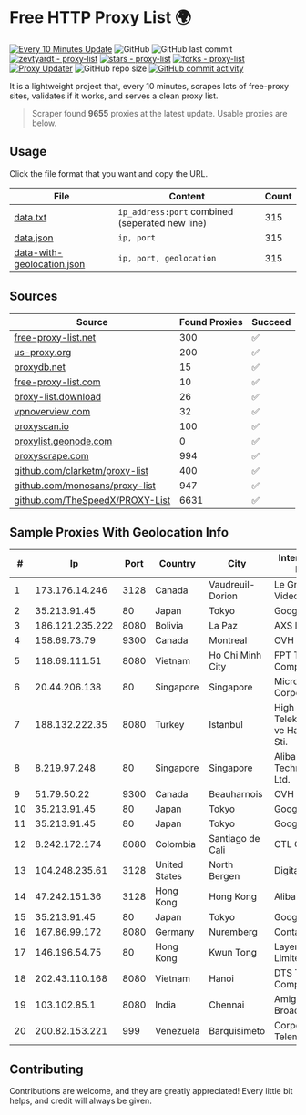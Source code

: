 
# Free HTTP Proxy List 🌍

[![Every 10 Minutes Update](https://github.com/mertguvencli/http-proxy-list/actions/workflows/main.yml/badge.svg?branch=main)](https://github.com/mertguvencli/http-proxy-list/actions/workflows/main.yml)
![GitHub](https://img.shields.io/github/license/mertguvencli/http-proxy-list)
![GitHub last commit](https://img.shields.io/github/last-commit/mertguvencli/http-proxy-list)
[![zevtyardt - proxy-list](https://img.shields.io/static/v1?label=zevtyardt&message=proxy-list&color=blue&logo=github)](https://github.com/zevtyardt/proxy-list "Go to GitHub repo")
[![stars - proxy-list](https://img.shields.io/github/stars/zevtyardt/proxy-list?style=social)](https://github.com/zevtyardt/proxy-list)
[![forks - proxy-list](https://img.shields.io/github/forks/zevtyardt/proxy-list?style=social)](https://github.com/zevtyardt/proxy-list)
[![Proxy Updater](https://github.com/zevtyardt/proxy-list/workflows/Proxy%20Updater/badge.svg)](https://github.com/zevtyardt/proxy-list/actions?query=workflow:"Proxy+Updater")
![GitHub repo size](https://img.shields.io/github/repo-size/zevtyardt/proxy-list)
[![GitHub commit activity](https://img.shields.io/github/commit-activity/m/zevtyardt/proxy-list?logo=commits)](https://github.com/zevtyardt/proxy-list/commits/main)

It is a lightweight project that, every 10 minutes, scrapes lots of free-proxy sites, validates if it works, and serves a clean proxy list.

> Scraper found **9655** proxies at the latest update. Usable proxies are below.

## Usage

Click the file format that you want and copy the URL.

|File|Content|Count|
|----|-------|-----|
|[data.txt](https://raw.githubusercontent.com/mertguvencli/http-proxy-list/main/proxy-list/data.txt)|`ip_address:port` combined (seperated new line)|315|
|[data.json](https://raw.githubusercontent.com/mertguvencli/http-proxy-list/main/proxy-list/data.json)|`ip, port`|315|
|[data-with-geolocation.json](https://raw.githubusercontent.com/mertguvencli/http-proxy-list/main/proxy-list/data-with-geolocation.json)|`ip, port, geolocation`|315|

## Sources

|Source|Found Proxies|Succeed|
|------|-------------|-------|
|[free-proxy-list.net](https://free-proxy-list.net)|300|✅|
|[us-proxy.org](https://www.us-proxy.org)|200|✅|
|[proxydb.net](http://proxydb.net)|15|✅|
|[free-proxy-list.com](https://free-proxy-list.com/?page=&port=&type%5B%5D=http&type%5B%5D=https&up_time=0&search=Search)|10|✅|
|[proxy-list.download](https://www.proxy-list.download/HTTP)|26|✅|
|[vpnoverview.com](https://vpnoverview.com/privacy/anonymous-browsing/free-proxy-servers)|32|✅|
|[proxyscan.io](https://www.proxyscan.io)|100|✅|
|[proxylist.geonode.com](https://proxylist.geonode.com/api/proxy-list?limit=300&page=1&sort_by=lastChecked&sort_type=desc&protocols=http,https)|0|✅|
|[proxyscrape.com](https://api.proxyscrape.com/v2/?request=displayproxies&protocol=http&timeout=10000&country=all&ssl=all&anonymity=all)|994|✅|
|[github.com/clarketm/proxy-list](https://raw.githubusercontent.com/clarketm/proxy-list/master/proxy-list-raw.txt)|400|✅|
|[github.com/monosans/proxy-list](https://raw.githubusercontent.com/monosans/proxy-list/main/proxies/http.txt)|947|✅|
|[github.com/TheSpeedX/PROXY-List](https://raw.githubusercontent.com/TheSpeedX/PROXY-List/master/http.txt)|6631|✅|


## Sample Proxies With Geolocation Info

|#|Ip|Port|Country|City|Internet Service Provider|
|-|--|----|-------|----|-------------------------|
|1|173.176.14.246|3128|Canada|Vaudreuil-Dorion|Le Groupe Videotron Ltee|
|2|35.213.91.45|80|Japan|Tokyo|Google LLC|
|3|186.121.235.222|8080|Bolivia|La Paz|AXS Bolivia S. A.|
|4|158.69.73.79|9300|Canada|Montreal|OVH SAS|
|5|118.69.111.51|8080|Vietnam|Ho Chi Minh City|FPT Telecom Company|
|6|20.44.206.138|80|Singapore|Singapore|Microsoft Corporation|
|7|188.132.222.35|8080|Turkey|Istanbul|High Speed Telekomunikasyon ve Hab. Hiz. Ltd. Sti.|
|8|8.219.97.248|80|Singapore|Singapore|Alibaba (US) Technology Co., Ltd.|
|9|51.79.50.22|9300|Canada|Beauharnois|OVH SAS|
|10|35.213.91.45|80|Japan|Tokyo|Google LLC|
|11|35.213.91.45|80|Japan|Tokyo|Google LLC|
|12|8.242.172.174|8080|Colombia|Santiago de Cali|CTL Colombia|
|13|104.248.235.61|3128|United States|North Bergen|DigitalOcean, LLC|
|14|47.242.151.36|3128|Hong Kong|Hong Kong|Alibaba.com LLC|
|15|35.213.91.45|80|Japan|Tokyo|Google LLC|
|16|167.86.99.172|8080|Germany|Nuremberg|Contabo GmbH|
|17|146.196.54.75|80|Hong Kong|Kwun Tong|Layerstack Limited|
|18|202.43.110.168|8080|Vietnam|Hanoi|DTS Telecom Company Limited|
|19|103.102.85.1|8080|India|Chennai|Amigos Broadband Pvt Ltd|
|20|200.82.153.221|999|Venezuela|Barquisimeto|Corporación Telemic C.A.|



## Contributing

Contributions are welcome, and they are greatly appreciated! Every
little bit helps, and credit will always be given.

